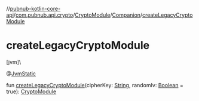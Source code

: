 //[pubnub-kotlin-core-api](../../../../index.md)/[com.pubnub.api.crypto](../../index.md)/[CryptoModule](../index.md)/[Companion](index.md)/[createLegacyCryptoModule](create-legacy-crypto-module.md)

# createLegacyCryptoModule

[jvm]\

@[JvmStatic](https://kotlinlang.org/api/core/kotlin-stdlib/kotlin.jvm/-jvm-static/index.html)

fun [createLegacyCryptoModule](create-legacy-crypto-module.md)(cipherKey: [String](https://kotlinlang.org/api/core/kotlin-stdlib/kotlin/-string/index.html), randomIv: [Boolean](https://kotlinlang.org/api/core/kotlin-stdlib/kotlin/-boolean/index.html) = true): [CryptoModule](../index.md)
